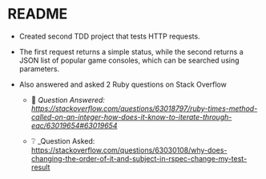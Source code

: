 # README

* Created second TDD project that tests HTTP requests.

* The first request returns a simple status, while the second returns a JSON list of popular game consoles, which can be searched using parameters.

* Also answered and asked 2 Ruby questions on Stack Overflow

  * 💬 _Question Answered: https://stackoverflow.com/questions/63018797/ruby-times-method-called-on-an-integer-how-does-it-know-to-iterate-through-eac/63019654#63019654_

  * ❔ _Question Asked: https://stackoverflow.com/questions/63030108/why-does-changing-the-order-of-it-and-subject-in-rspec-change-my-test-result
